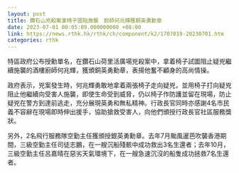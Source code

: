 ```yaml
---
layout: post
title: 鑽石山兇殺案拿椅子圖阻施襲　廚師何兆輝獲銅英勇勳章
date: 2023-07-01 00:05:09.000000000 +08:00
link: https://news.rthk.hk/rthk/ch/component/k2/1707019-20230701.htm
categories: rthk
---
```


特區政府公布授勳單名，在鑽石山荷里活廣場兇殺案中，拿着椅子試圖阻止疑兇繼續施襲的酒樓廚師何兆輝，獲頒銅英勇勳章，表揚他奮不顧身的高尚情操。

政府表示，兇案發生時，何兆輝勇敢地拿着兩張椅子走向疑兇，並用椅子打向疑兇阻止他繼續向受害人施襲，即使生命受到威脅，仍以椅子作防護並留在現場，防止疑兇在警方到達前逃走，充分展現英勇和無私精神。行政長官同時亦感謝4名市民義不容辭在現場即時伸出援手，協助搶救受害人，向他們頒授行政長官社區服務獎狀。

另外，2名飛行服務隊空勤主任獲頒授銀英勇勳章。去年7月颱風暹芭吹襲香港期間，三級空勤主任司徒志鵬，在一艘沉船殘骸中成功救出3名生還者；去年10月，三級空勤主任呂嘉晴在惡劣天氣環境下，在一艘急速沉沒的船隻成功拯救7名生還者。
